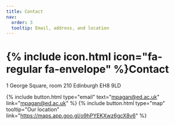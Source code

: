 ```yaml
---
title: Contact
nav:
  order: 3
  tooltip: Email, address, and location
---
```


# {% include icon.html icon="fa-regular fa-envelope" %}Contact


1 George Square, room 210
Edinburgh EH8 9LD


{%
  include button.html
  type="email"
  text="mpagan@ed.ac.uk"
  link="mpagan@ed.ac.uk"
%}
{%
  include button.html
  type="map"
  tooltip="Our location"
  link="https://maps.app.goo.gl/o9hPYEKXwz6gcX8v6"
%}
